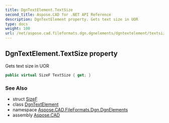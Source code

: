 ```yaml
---
title: DgnTextElement.TextSize
second_title: Aspose.CAD for .NET API Reference
description: DgnTextElement property. Gets text size in UOR
type: docs
weight: 100
url: /net/aspose.cad.fileformats.dgn.dgnelements/dgntextelement/textsize/
---
```

## DgnTextElement.TextSize property

Gets text size in UOR

```csharp
public virtual SizeF TextSize { get; }
```

### See Also

* struct [SizeF](../../../aspose.cad/sizef/)
* class [DgnTextElement](../)
* namespace [Aspose.CAD.FileFormats.Dgn.DgnElements](../../dgntextelement/)
* assembly [Aspose.CAD](../../../)


